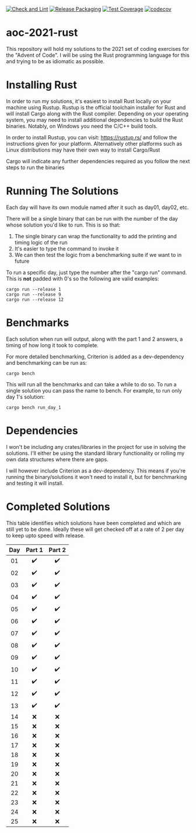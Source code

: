 [![Check and Lint](https://github.com/ForgottenMaster/aoc-2021/actions/workflows/check-and-lint.yaml/badge.svg)](https://github.com/ForgottenMaster/aoc-2021/actions/workflows/check-and-lint.yaml)
[![Release Packaging](https://github.com/ForgottenMaster/aoc-2021/actions/workflows/release-packaging.yaml/badge.svg)](https://github.com/ForgottenMaster/aoc-2021/actions/workflows/release-packaging.yaml)
[![Test Coverage](https://github.com/ForgottenMaster/aoc-2021/actions/workflows/test-coverage.yaml/badge.svg)](https://github.com/ForgottenMaster/aoc-2021/actions/workflows/test-coverage.yaml)
[![codecov](https://codecov.io/gh/ForgottenMaster/aoc-2021/branch/main/graph/badge.svg?token=9PWKPRF1UW)](https://codecov.io/gh/ForgottenMaster/aoc-2021)

# aoc-2021-rust
This repository will hold my solutions to the 2021 set of coding exercises for the "Advent of Code". I will be using the Rust programming language for this and trying to be as idiomatic as possible.

# Installing Rust #
In order to run my solutions, it's easiest to install Rust locally on your machine using Rustup. Rustup is the official toolchain installer for Rust and will install Cargo along with the Rust compiler. Depending on your operating system, you may need to install additional dependencies to build the Rust binaries. Notably, on Windows you need the C/C++ build tools.

In order to install Rustup, you can visit: https://rustup.rs/ and follow the instructions given for your platform. Alternatively other platforms such as Linux distributions may have their own way to install Cargo/Rust

Cargo will indicate any further dependencies required as you follow the next steps to run the binaries

# Running The Solutions #
Each day will have its own module named after it such as day01, day02, etc.

There will be a single binary that can be run with the number of the day whose solution you'd like to run. This is so that:

1. The single binary can wrap the functionality to add the printing and timing logic of the run
2. It's easier to type the command to invoke it
3. We can then test the logic from a benchmarking suite if we want to in future

To run a specific day, just type the number after the "cargo run" command. This is **not** padded with 0's so the following are valid examples:

```
cargo run --release 1
cargo run --release 9
cargo run --release 12
```

# Benchmarks #
Each solution when run will output, along with the part 1 and 2 answers, a timing of how long it took to complete.

For more detailed benchmarking, Criterion is added as a dev-dependency and benchmarking can be run as:

```
cargo bench
```

This will run all the benchmarks and can take a while to do so. To run a single solution you can pass the name to bench. For example, to run only day 1's solution:

```
cargo bench run_day_1
```

# Dependencies #
I won't be including any crates/libraries in the project for use in solving the solutions. I'll either be using the standard library functionality or rolling my own data structures where there are gaps.

I will however include Criterion as a dev-dependency. This means if you're running the binary/solutions it won't need to install it, but for benchmarking and testing it will install.

# Completed Solutions #
This table identifies which solutions have been completed and which are still yet to be done. Ideally these will get checked off at a rate of 2 per day to keep upto speed with release.

|Day|Part 1|Part 2|
|:-:|:-:|:-:|
|01|:heavy_check_mark:|:heavy_check_mark:|
|02|:heavy_check_mark:|:heavy_check_mark:|
|03|:heavy_check_mark:|:heavy_check_mark:|
|04|:heavy_check_mark:|:heavy_check_mark:|
|05|:heavy_check_mark:|:heavy_check_mark:|
|06|:heavy_check_mark:|:heavy_check_mark:|
|07|:heavy_check_mark:|:heavy_check_mark:|
|08|:heavy_check_mark:|:heavy_check_mark:|
|09|:heavy_check_mark:|:heavy_check_mark:|
|10|:heavy_check_mark:|:heavy_check_mark:|
|11|:heavy_check_mark:|:heavy_check_mark:|
|12|:heavy_check_mark:|:heavy_check_mark:|
|13|:heavy_check_mark:|:heavy_check_mark:|
|14|:x:|:x:|
|15|:x:|:x:|
|16|:x:|:x:|
|17|:x:|:x:|
|18|:x:|:x:|
|19|:x:|:x:|
|20|:x:|:x:|
|21|:x:|:x:|
|22|:x:|:x:|
|23|:x:|:x:|
|24|:x:|:x:|
|25|:x:|:x:|

